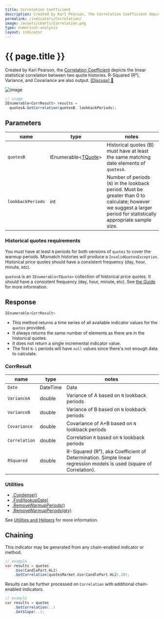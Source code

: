 ```yaml
---
title: Correlation Coefficient
description: Created by Karl Pearson, the Correlation Coefficient depicts the linear statistical correlation between two quote histories.  R-Squared (R&sup2;), Variance, and Covariance are also output.  This is also called the Pearson Correlation Coefficient or Coefficient of Determination.
permalink: /indicators/Correlation/
image: /assets/charts/Correlation.png
type: numerical-analysis
layout: indicator
---
```


# {{ page.title }}

Created by Karl Pearson, the [Correlation Coefficient](https://en.wikipedia.org/wiki/Correlation_coefficient) depicts the linear statistical correlation between two quote histories.  R-Squared (R&sup2;), Variance, and Covariance are also output.
[[Discuss] :speech_balloon:]({{site.github.repository_url}}/discussions/259 "Community discussion about this indicator")

![image]({{site.baseurl}}{{page.image}})

```csharp
// usage
IEnumerable<CorrResult> results =
  quotesA.GetCorrelation(quotesB, lookbackPeriods);
```

## Parameters

| name | type | notes
| -- |-- |--
| `quotesB` | IEnumerable\<[TQuote]({{site.baseurl}}/guide/#historical-quotes)\> | Historical quotes (B) must have at least the same matching date elements of `quotesA`.
| `lookbackPeriods` | int | Number of periods (`N`) in the lookback period.  Must be greater than 0 to calculate; however we suggest a larger period for statistically appropriate sample size.

### Historical quotes requirements

You must have at least `N` periods for both versions of `quotes` to cover the warmup periods.  Mismatch histories will produce a `InvalidQuotesException`.  Historical price quotes should have a consistent frequency (day, hour, minute, etc).

`quotesA` is an `IEnumerable<TQuote>` collection of historical price quotes.  It should have a consistent frequency (day, hour, minute, etc).  See [the Guide]({{site.baseurl}}/guide/#historical-quotes) for more information.

## Response

```csharp
IEnumerable<CorrResult>
```

- This method returns a time series of all available indicator values for the `quotes` provided.
- It always returns the same number of elements as there are in the historical quotes.
- It does not return a single incremental indicator value.
- The first `N-1` periods will have `null` values since there's not enough data to calculate.

### CorrResult

| name | type | notes
| -- |-- |--
| `Date` | DateTime | Date
| `VarianceA` | double | Variance of A based on `N` lookback periods
| `VarianceB` | double | Variance of B based on `N` lookback periods
| `Covariance` | double | Covariance of A+B based on `N` lookback periods
| `Correlation` | double | Correlation `R` based on `N` lookback periods
| `RSquared` | double | R-Squared (R&sup2;), aka Coefficient of Determination.  Simple linear regression models is used (square of Correlation).

### Utilities

- [.Condense()]({{site.baseurl}}/utilities#condense)
- [.Find(lookupDate)]({{site.baseurl}}/utilities#find-indicator-result-by-date)
- [.RemoveWarmupPeriods()]({{site.baseurl}}/utilities#remove-warmup-periods)
- [.RemoveWarmupPeriods(qty)]({{site.baseurl}}/utilities#remove-warmup-periods)

See [Utilities and Helpers]({{site.baseurl}}/utilities#utilities-for-indicator-results) for more information.

## Chaining

This indicator may be generated from any chain-enabled indicator or method.

```csharp
// example
var results = quotes
    .Use(CandlePart.HL2)
    .GetCorrelation(quotesMarket.Use(CandlePart.HL2),20);
```

Results can be further processed on `Correlation` with additional chain-enabled indicators.

```csharp
// example
var results = quotes
    .GetCorrelation(..)
    .GetSlope(..);
```
